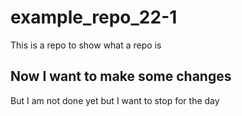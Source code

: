 # example_repo_22-1
This is a repo to show what a repo is


## Now I want to make some changes 
But I am not done yet but I want to stop for the day
